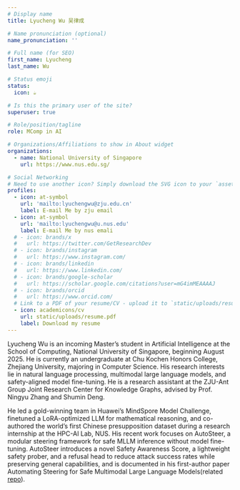 ```yaml
---
# Display name
title: Lyucheng Wu 吴律成

# Name pronunciation (optional)
name_pronunciation: ''

# Full name (for SEO)
first_name: Lyucheng
last_name: Wu

# Status emoji
status:
  icon: ☕️

# Is this the primary user of the site?
superuser: true

# Role/position/tagline
role: MComp in AI

# Organizations/Affiliations to show in About widget
organizations:
  - name: National University of Singapore
    url: https://www.nus.edu.sg/

# Social Networking
# Need to use another icon? Simply download the SVG icon to your `assets/media/icons/` folder.
profiles:
  - icon: at-symbol
    url: 'mailto:lyuchengwu@zju.edu.cn'
    label: E-mail Me by zju email
  - icon: at-symbol
    url: 'mailto:lyuchengwu@u.nus.edu'
    label: E-mail Me by nus emali
  # - icon: brands/x
  #   url: https://twitter.com/GetResearchDev
  # - icon: brands/instagram
  #   url: https://www.instagram.com/
  # - icon: brands/linkedin
  #   url: https://www.linkedin.com/
  # - icon: brands/google-scholar
  #   url: https://scholar.google.com/citations?user=mG4imMEAAAAJ
  # - icon: brands/orcid
  #   url: https://www.orcid.com/
  # Link to a PDF of your resume/CV - upload it to `static/uploads/resume.pdf`
  - icon: academicons/cv
    url: static/uploads/resume.pdf
    label: Download my resume
---
```


Lyucheng Wu is an incoming Master’s student in Artificial Intelligence at the School of Computing, National University of Singapore, beginning August 2025. He is currently an undergraduate at Chu Kochen Honors College, Zhejiang University, majoring in Computer Science. His research interests lie in natural language processing, multimodal large language models, and safety-aligned model fine-tuning. He is a research assistant at the ZJU-Ant Group Joint Research Center for Knowledge Graphs, advised by Prof. Ningyu Zhang and Shumin Deng.

He led a gold-winning team in Huawei’s MindSpore Model Challenge, finetuned a LoRA-optimized LLM for mathematical reasoning, and co-authored the world’s first Chinese presupposition dataset during a research internship at the HPC-AI Lab, NUS. His recent work focuses on AutoSteer, a modular steering framework for safe MLLM inference without model fine-tuning. AutoSteer introduces a novel Safety Awareness Score, a lightweight safety prober, and a refusal head to reduce attack success rates while preserving general capabilities, and is documented in his first-author paper Automating Steering for Safe Multimodal Large Language Models(related [repo](https://github.com/zjunlp/AutoSteer)). 
